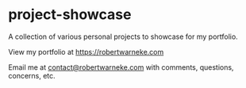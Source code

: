 # project-showcase

A collection of various personal projects to showcase for my portfolio.

View my portfolio at https://robertwarneke.com

Email me at contact@robertwarneke.com with comments, questions, concerns, etc.
